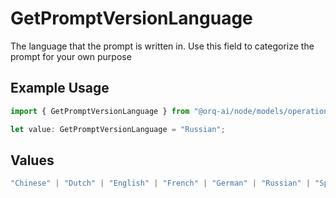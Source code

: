 # GetPromptVersionLanguage

The language that the prompt is written in. Use this field to categorize the prompt for your own purpose

## Example Usage

```typescript
import { GetPromptVersionLanguage } from "@orq-ai/node/models/operations";

let value: GetPromptVersionLanguage = "Russian";
```

## Values

```typescript
"Chinese" | "Dutch" | "English" | "French" | "German" | "Russian" | "Spanish"
```